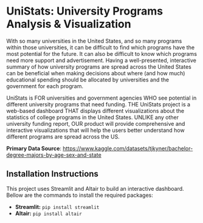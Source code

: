 # UniStats: University Programs Analysis & Visualization

With so many universities in the United States, and so many programs within those universities, it can be difficult to find which programs have the most potential for the future. It can also be difficult to know which programs need more support and advertisement. Having a well-presented, interactive summary of how university programs are spread across the United States can be beneficial when making decisions about where (and how much) educational spending should be allocated by universities and the government for each program.

UniStats is FOR universities and government agencies WHO see potential in different university programs that need funding. THE UniStats project is a web-based dashboard THAT displays different visualizations about the statistics of college programs in the United States. UNLIKE any other university funding report, OUR product will provide comprehensive and interactive visualizations that will help the users better understand how different programs are spread across the US.

**Primary Data Source**: https://www.kaggle.com/datasets/tjkyner/bachelor-degree-majors-by-age-sex-and-state

## Installation Instructions
This project uses Streamlit and Altair to build an interactive dashboard. Bellow are the commands to install the required packages:
- **Streamlit:** `pip install streamlit`
- **Altair:** `pip install altair`